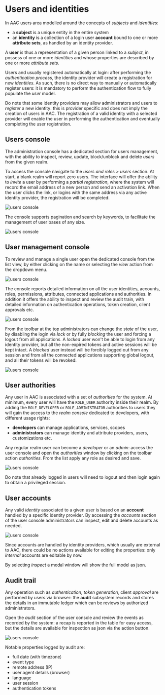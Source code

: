# Users and identities

In AAC users area modelled around the concepts of *subjects* and *identities*:

* a **subject** is a unique entity in the entire system
* an **identity** is a collection of a login user **account** bound to one or more **attribute sets**, as handled by an identity provider.

A **user** is thus a representation of a given person linked to a *subject*, in possess of one or more *identities* and whose properties are described by one or more *attribute sets*.

Users and usually registered automatically at login: after performing the *authentication process*, the identity provider will create a registration for new *identities*. As such, there is no direct way to manually or automatically register users: it is mandatory to perform the authentication flow to fully populate the *user* model.

Do note that some identity providers may allow administrators and users to *register* a new identity: this is provider specific and does not imply the creation of users in AAC. The registration of a valid identity with a selected provider will enable the user in performing the authentication and eventually completing the user registration.

## Users console

The administration console has a dedicated section for users management, with the ability to inspect, review, update, block/unblock and delete *users* from the given realm.

To access the console navigate to the *users and roles > users* section.
At start, a blank realm will report zero users. The interface will offer the ability to *invite* a user by performing a *partial registration*, where the system will record the email address of a new person and send an activation link. When the user clicks the link, or logins with the same address via any active identity provider, the registration will be completed.


![users console](../../images/screen/users-list-empty.png)


The console supports pagination and search by keywords, to facilitate the management of user bases of any size.

![users console](../../images/screen/users-search.png)


## User management console

To review and manage a single user open the dedicated console from the list view, by either clicking on the name or selecting the *view* action from the dropdown menu.

![users console](../../images/screen/users-actions.png)


The console reports detailed information on all the user identities, accounts, roles, permissions, attributes, connected applications and authorities. In addition it offers the ability to inspect and review the audit train, with detailed information on authentication operations, token creation, client approvals etc.

![users console](../../images/screen/user-console.png)


From the toolbar at the top administrators can change the *state* of the user, by disabling the login via *lock* or by fully *blocking* the user and forcing a logout from all applications.
A *locked* user won't be able to login from any identity provider, but all the non-expired tokens and active sessions will be kept intact. A *blocked* user instead will be forcibly logged out from any session and from all the connected applications supporting global logout, and all their tokens will be revoked.

![users console](../../images/screen/user-toolbar.png)


## User authorities

Any user in AAC is associated with a set of *authorities* for the system. At minimum, every user will have the `ROLE_USER` authority inside their realm. 
By adding the `ROLE_DEVELOPER` or `ROLE_ADMINISTRATOR` authorities to users they will gain the access to the *realm console* dedicated to developers, with different usage rights:

* **developers** can manage applications, services, scopes
* **administrators** can manage identity and attribute providers, users, customizations etc.

Any regular realm user can become a *developer* or an *admin*: access the user console and open the *authorities* window by clicking on the toolbar action *authorities*. From the list apply any role as desired and save.

![users console](../../images/screen/user-authorities.png)


Do note that already logged in users will need to logout and then login again to obtain a privileged session.


## User accounts

Any valid *identity* associated to a given user is based on an **account** handled by a specific identity provider. By accessing the *accounts* section of the user console administrators can inspect, edit and delete accounts as needed.

![users console](../../images/screen/user-accounts.png)


Since accounts are handled by identity providers, which usually are external to AAC, there could be no actions available for editing the properties: only *internal* accounts are editable by now.

By selecting *inspect* a modal window will show the full model as json.

## Audit trail

Any operation such as *authentication*, *token generation*, client *approval* are performed by users via browser: the **audit** subsystem records and stores the details in an immutable ledger which can be reviews by authorized administrators.

Open the *audit* section of the user console and review the events as recorded by the system: a recap is reported in the table for easy access, but the details are available for inspection as json via the action button.

![users console](../../images/screen/user-audit.png)


Notable properties logged by audit are:

* full date (with timezone)
* event type
* remote address (IP)
* user agent details (browser)
* language
* user session
* authentication tokens





